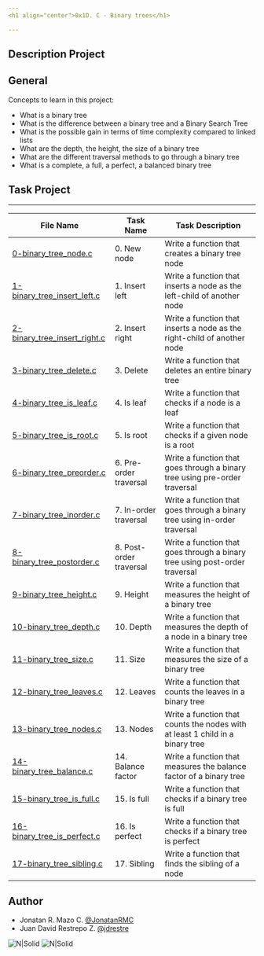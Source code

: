 ```yaml
---
<h1 align="center">0x1D. C - Binary trees</h1>

---
```

## Description Project


## General
Concepts to learn in this project:

- What is a binary tree
- What is the difference between a binary tree and a Binary Search Tree
- What is the possible gain in terms of time complexity compared to linked lists
- What are the depth, the height, the size of a binary tree
- What are the different traversal methods to go through a binary tree
- What is a complete, a full, a perfect, a balanced binary tree

## Task Project
---
File Name|Task Name|Task Description
---|---|---
[0-binary_tree_node.c](https://github.com/MAZTRO/binary_trees/blob/master/0-binary_tree_node.c)|0. New node|Write a function that creates a binary tree node
[1-binary_tree_insert_left.c](https://github.com/MAZTRO/binary_trees/blob/master/1-binary_tree_insert_left.c)|1. Insert left|Write a function that inserts a node as the left-child of another node
[2-binary_tree_insert_right.c](https://github.com/MAZTRO/binary_trees/blob/master/2-binary_tree_insert_right.c)|2. Insert right|Write a function that inserts a node as the right-child of another node
[3-binary_tree_delete.c](https://github.com/MAZTRO/binary_trees/blob/master/3-binary_tree_delete.c)|3. Delete|Write a function that deletes an entire binary tree
[4-binary_tree_is_leaf.c](https://github.com/MAZTRO/binary_trees/blob/master/4-binary_tree_is_leaf.c)|4. Is leaf|Write a function that checks if a node is a leaf
[5-binary_tree_is_root.c](https://github.com/MAZTRO/binary_trees/blob/master/5-binary_tree_is_root.c)|5. Is root|Write a function that checks if a given node is a root
[6-binary_tree_preorder.c](https://github.com/MAZTRO/binary_trees/blob/master/6-binary_tree_preorder.c)|6. Pre-order traversal|Write a function that goes through a binary tree using pre-order traversal
[7-binary_tree_inorder.c](https://github.com/MAZTRO/binary_trees/blob/master/7-binary_tree_inorder.c)|7. In-order traversal|Write a function that goes through a binary tree using in-order traversal
[8-binary_tree_postorder.c](https://github.com/MAZTRO/binary_trees/blob/master/8-binary_tree_postorder.c)|8. Post-order traversal|Write a function that goes through a binary tree using post-order traversal
[9-binary_tree_height.c](https://github.com/MAZTRO/binary_trees/blob/master/9-binary_tree_height.c)|9. Height |Write a function that measures the height of a binary tree
[10-binary_tree_depth.c](https://github.com/MAZTRO/binary_trees/blob/master/10-binary_tree_depth.c)|10. Depth|Write a function that measures the depth of a node in a binary tree
[11-binary_tree_size.c](https://github.com/MAZTRO/binary_trees/blob/master/11-binary_tree_size.c)|11. Size|Write a function that measures the size of a binary tree
[12-binary_tree_leaves.c](https://github.com/MAZTRO/binary_trees/blob/master/12-binary_tree_leaves.c)|12. Leaves|Write a function that counts the leaves in a binary tree
[13-binary_tree_nodes.c](https://github.com/MAZTRO/binary_trees/blob/master/13-binary_tree_nodes.c)|13. Nodes|Write a function that counts the nodes with at least 1 child in a binary tree
[14-binary_tree_balance.c](https://github.com/MAZTRO/binary_trees/blob/master/14-binary_tree_balance.c)|14. Balance factor|Write a function that measures the balance factor of a binary tree
[15-binary_tree_is_full.c](https://github.com/MAZTRO/binary_trees/blob/master/15-binary_tree_is_full.c)|15. Is full|Write a function that checks if a binary tree is full
[16-binary_tree_is_perfect.c](https://github.com/MAZTRO/binary_trees/blob/master/16-binary_tree_is_perfect.c)|16. Is perfect|Write a function that checks if a binary tree is perfect
[17-binary_tree_sibling.c](https://github.com/MAZTRO/binary_trees/blob/master/17-binary_tree_sibling.c)|17. Sibling|Write a function that finds the sibling of a node


## Author

- Jonatan R. Mazo C. [@JonatanRMC](https://twitter.com/JonatanRMC)
- Juan David Restrepo Z. [@jdrestre](https://twitter.com/jdrestre)

![N|Solid](https://www.holbertonschool.com/holberton-logo.png) ![N|Solid](https://intranet.hbtn.io/assets/holberton-logo-coral-27055cb2f875eb10bf3b3942e52a24581bc0667695bdc856d4f08b469b678000.png)
